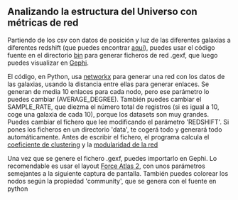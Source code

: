 ## Analizando la estructura del Universo con métricas de red

Partiendo de los csv con datos de posición y luz de las diferentes galaxias a diferentes redshift (que puedes encontrar [aquí](https://gitlab.pic.es/sgrinschpun/hackathon_cccb_2019/tree/master/flagship_data)), puedes usar el código fuente en el directorio [bin](/bin) para generar ficheros de red .gexf, que luego puedes visualizar en [Gephi](https://gephi.org/).

El código, en Python, usa [networkx](https://networkx.github.io/) para generar una red con los datos de las galaxias, usando la distancia entre ellas para generar enlaces. Se generan de media 10 enlaces para cada nodo, pero ese parámetro lo puedes cambiar (AVERAGE_DEGREE). También puedes cambiar el SAMPLE_RATE, que diezma el número total de registros (si es igual a 10, coge una galaxia de cada 10), porque los datasets son muy grandes. Puedes cambiar el fichero que lee modificando el parámetro 'REDSHIFT'. Si pones los ficheros en un directorio 'data', te cogerá todo y generará todo automáticamente. Antes de escribir el fichero, el programa calcula el [coeficiente de clustering](https://en.wikipedia.org/wiki/Clustering_coefficient) y la [modularidad de la red](https://en.wikipedia.org/wiki/Modularity_(networks))

Una vez que se genere el fichero .gexf, puedes importarlo en Gephi. Lo recomendable es usar el layout [Force Atlas 2](https://github.com/gephi/gephi/wiki/Force-Atlas-2), con unos parámetros semejantes a la siguiente captura de pantalla. También puedes colorear los nodos según la propiedad 'community', que se genera con el fuente en python

